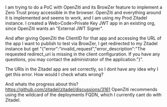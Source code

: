 
I am trying to do a PoC with OpenZiti and its BrowZer feature to implement a Zero Trust proxy accessible in the browser.
OpenZiti and everything around it is implemented and seems to work, and I am using my Prod Zitadel instance.
I created a Web>Code>Private Key JWT app in an existing org, since OpenZiti wants an "External JWT Signer".

And after giving OpenZiti the ClientID for that app and accessing the URL of the app I want to publish to test via BrowZer, I get redirected to my Zitadel instance but get "{"error":"invalid_request","error_description":"The requested redirect_uri is missing in the client configuration. If you have any questions, you may contact the administrator of the application."}".

The URIs in the Zitadel app are set correctly, so I dont have any idea why I get this error.
How would I check whats wrong?


And whats the progress about this?
https://github.com/zitadel/zitadel/discussions/3161
OpenZiti recommends using the wildcard of the deployments FQDN, which I currently cant do with Zitadel.
